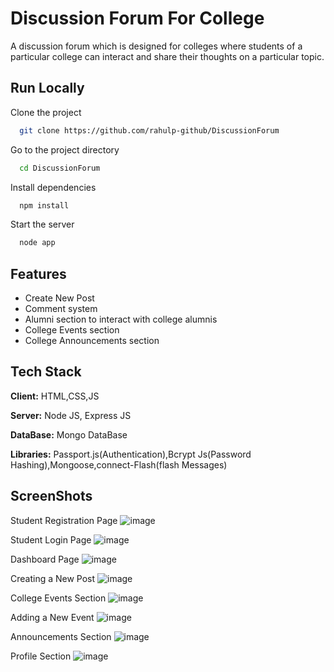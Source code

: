 
# Discussion Forum For College

A discussion forum which is designed for colleges where students of a particular college can interact and share their thoughts on a particular topic. 


###


## Run Locally

Clone the project

```bash
  git clone https://github.com/rahulp-github/DiscussionForum
```

Go to the project directory

```bash
  cd DiscussionForum
```

Install dependencies

```bash
  npm install
```

Start the server

```bash
  node app
```


## Features

- Create New Post
- Comment system 
- Alumni section to interact with college alumnis
- College Events section
- College Announcements section


## Tech Stack

**Client:** HTML,CSS,JS

**Server:** Node JS, Express JS

**DataBase:** Mongo DataBase

**Libraries:** Passport.js(Authentication),Bcrypt Js(Password Hashing),Mongoose,connect-Flash(flash Messages)

## ScreenShots
Student Registration Page
![image](https://user-images.githubusercontent.com/71189359/140924422-12252801-fcb3-4e14-ad79-e785049c7856.png)

Student Login Page
![image](https://user-images.githubusercontent.com/71189359/140924575-fc35383b-e7f3-4e0a-8123-3609e57176ca.png)

Dashboard Page
![image](https://user-images.githubusercontent.com/71189359/140924686-b52d8716-5628-46ba-bbc6-fb4e9a46fae9.png)

Creating a New Post
![image](https://user-images.githubusercontent.com/71189359/140924780-00fbcfe8-6965-4ea1-9000-1cf19cf1162a.png)

College Events Section
![image](https://user-images.githubusercontent.com/71189359/140924884-f42e3f67-88ff-426f-bc34-4674774d704a.png)

Adding a New Event
![image](https://user-images.githubusercontent.com/71189359/140924950-ae862a95-b3ca-432b-a06e-83f5ca1e537b.png)

Announcements Section
![image](https://user-images.githubusercontent.com/71189359/140925036-80680820-a9b5-4585-b0ee-dcd050a435b3.png)

Profile Section
![image](https://user-images.githubusercontent.com/71189359/140925122-a7872673-b047-4c89-9d2a-b35a1c500e25.png)





